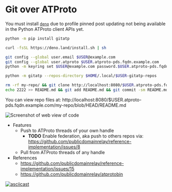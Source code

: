 # Git over ATProto

You must install [`deno`](https://docs.deno.com/runtime/getting_started/installation/) due to profile pinned post updating not being available in the Python ATProto client APIs yet.

```bash
python -m pip install gitatp

curl -fsSL https://deno.land/install.sh | sh

git config --global user.email $USER@example.com
git config --global user.atproto $USER.atproto-pds.fqdn.example.com
python -m keyring set $USER@example.com password.$USER.atproto-pds.fqdn.example.com

python -m gitatp --repos-directory $HOME/.local/$USER-gitatp-repos

rm -rf my-repo/ && git clone http://localhost:8080/$USER.atproto-pds.fqdn.example.com/my-repo.git && cd my-repo
echo 2222 >> README.md && git add README.md && git commit -sm README.md && git push
```

You can view repo files at: http://localhost:8080/$USER.atproto-pds.fqdn.example.com/my-repo/blob/HEAD/README.md

![Screenshot of web view of code](https://github.com/user-attachments/assets/b7387416-7981-4f2d-bf1c-f3ffe6095f05)

- Features
  - Push to ATProto threads of your own handle
    - **TODO** Enable federation, aka push to others repos via: https://github.com/publicdomainrelay/reference-implementation/issues/8
  - Pull from ATProto threads of any handle
- References
  - https://github.com/publicdomainrelay/reference-implementation/issues/15
  - https://github.com/publicdomainrelay/atprotobin

[![asciicast](https://asciinema.org/a/692702.svg)](https://asciinema.org/a/692702)
